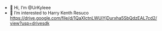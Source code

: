 - 👋 Hi, I’m @UrKyleee
- 👀 I’m interested to Harry Kenth Resuco
https://drive.google.com/file/d/1QaXIctnLWUiYjDurxha5SbQdzEAL7cd2/view?usp=drivesdk
<!---
UrKyleee/UrKyleee is a ✨ special ✨ repository because its `README.md` (this file) appears on your GitHub profile.
You can click the Preview link to take a look at your changes.
--->
